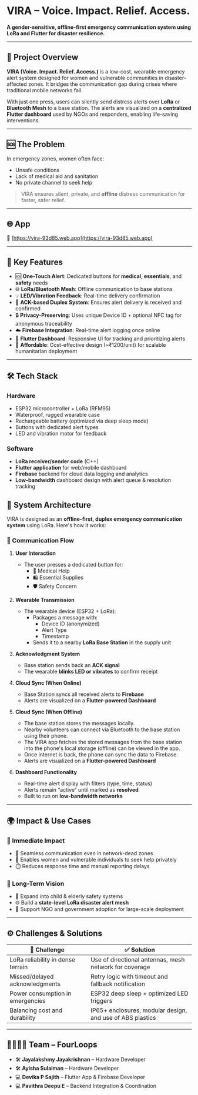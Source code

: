 # VIRA – Voice. Impact. Relief. Access.

**A gender-sensitive, offline-first emergency communication system using LoRa and Flutter for disaster resilience.**

---

## 📌 Project Overview

**VIRA (Voice. Impact. Relief. Access.)** is a low-cost, wearable emergency alert system designed for women and vulnerable communities in disaster-affected zones. It bridges the communication gap during crises where traditional mobile networks fail.

With just one press, users can silently send distress alerts over **LoRa** or **Bluetooth Mesh** to a base station. The alerts are visualized on a **centralized Flutter dashboard** used by NGOs and responders, enabling life-saving interventions.

---

## 🆘 The Problem

In emergency zones, women often face:

- Unsafe conditions  
- Lack of medical aid and sanitation  
- No private channel to seek help

> VIRA ensures silent, private, and **offline** distress communication for faster, safer relief.

---

## 🌐 App  
🔗 [https://vira-93d85.web.app](https://vira-93d85.web.app)
    
---

## 🎯 Key Features

- 🆘 **One-Touch Alert**: Dedicated buttons for **medical**, **essentials**, and **safety** needs  
- 🌐 **LoRa/Bluetooth Mesh**: Offline communication to base stations  
- 💡 **LED/Vibration Feedback**: Real-time delivery confirmation  
- 🔁 **ACK-based Duplex System**: Ensures alert delivery is received and confirmed  
- 🔒 **Privacy-Preserving**: Uses unique Device ID + optional NFC tag for anonymous traceability  
- ☁️ **Firebase Integration**: Real-time alert logging once online  
- 📱 **Flutter Dashboard**: Responsive UI for tracking and prioritizing alerts  
- 💸 **Affordable**: Cost-effective design (~₹1200/unit) for scalable humanitarian deployment  

---

## 🛠️ Tech Stack

### Hardware
- ESP32 microcontroller + LoRa (RFM95)
- Waterproof, rugged wearable case
- Rechargeable battery (optimized via deep sleep mode)
- Buttons with dedicated alert types
- LED and vibration motor for feedback

### Software
- **LoRa receiver/sender code** (C++)
- **Flutter application** for web/mobile dashboard
- **Firebase** backend for cloud data logging and analytics
- **Low-bandwidth** dashboard design with alert queue & resolution tracking

## 🧪 System Architecture

VIRA is designed as an **offline-first, duplex emergency communication system** using LoRa. Here's how it works:

### 📶 Communication Flow

1. **User Interaction**  
   - The user presses a dedicated button for:
     - 🏥 Medical Help  
     - 🛍️ Essential Supplies  
     - 🛡️ Safety Concern  

2. **Wearable Transmission**  
   - The wearable device (ESP32 + LoRa):
     - Packages a message with:
       - Device ID (anonymized)
       - Alert Type
       - Timestamp  
     - Sends it to a nearby **LoRa Base Station** in the supply unit

3. **Acknowledgment System**  
   - Base station sends back an **ACK signal**
   - The wearable **blinks LED or vibrates** to confirm receipt

4. **Cloud Sync (When Online)**  
   - Base Station syncs all received alerts to **Firebase**
   - Alerts are visualized on a **Flutter-powered Dashboard**

5. **Cloud Sync (When Offline)**
   - The base station stores the messages locally.
   - Nearby volunteers can connect via Bluetooth to the base station using their phone.
   - The VIRA app fetches the stored messages from the base station into the phone's local storage (offline) can be viewed in the app.
   - Once internet is back, the phone can sync the data to Firebase.
   - Alerts are visualized on a **Flutter-powered Dashboard**

7. **Dashboard Functionality**  
   - Real-time alert display with filters (type, time, status)
   - Alerts remain “active” until marked as **resolved**
   - Built to run on **low-bandwidth networks**

---

## 🌍 Impact & Use Cases

### 🎯 Immediate Impact
- 📡 Seamless communication even in network-dead zones
- 🧕 Enables women and vulnerable individuals to seek help privately
- ⏱️ Reduces response time and manual reporting delays

### 🔭 Long-Term Vision
- 🔄 Expand into child & elderly safety systems
- 🌐 Build a **state-level LoRa disaster alert mesh**
- 🏥 Support NGO and government adoption for large-scale deployment

---

## ⚙️ Challenges & Solutions

| 🧩 Challenge                         | ✅ Solution                                                   |
|-------------------------------------|---------------------------------------------------------------|
| LoRa reliability in dense terrain   | Use of directional antennas, mesh network for coverage        |
| Missed/delayed acknowledgments      | Retry logic with timeout and fallback notification            |
| Power consumption in emergencies    | ESP32 deep sleep + optimized LED triggers                     |
| Balancing cost and durability       | IP65+ enclosures, modular design, and use of ABS plastics      |

---

## 👨‍👩‍👧‍👦 Team – FourLoops

- 🛠️ **Jayalakshmy Jayakrishnan** – Hardware Developer  
- 🛠️ **Ayisha Sulaiman** – Hardware Developer  
- 💻 **Devika P Sajith** – Flutter App & Firebase Developer  
- 💻 **Pavithra Deepu E** – Backend Integration & Coordination  


